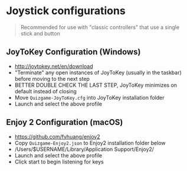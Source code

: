 # Joystick configurations
> Recommended for use with "classic controllers" that use a single stick and button

## JoyToKey Configuration (Windows)
* http://joytokey.net/en/download
* "Terminate" any open instances of JoyToKey (usually in the taskbar) before moving to the next step
* BETTER DOUBLE CHECK THE LAST STEP, JoyToKey minimizes on default instead of closing
* Move `Quizgame-JoyToKey.cfg` into JoyToKey installation folder
* Launch and select the above profile

## Enjoy 2 Configuration (macOS)
* https://github.com/fyhuang/enjoy2
* Copy `Quizgame-Enjoy2.json` to Enjoy2 installation folder below
* /Users/$USERNAME/Library/Application Support/Enjoy2/
* Launch and select the above profile
* Click start to begin listening for keys
